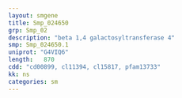 ```yaml
---
layout: smgene
title: Smp_024650
grp: Smp_02
description: "beta 1,4 galactosyltransferase 4"
smp: Smp_024650.1
uniprot: "G4VIQ6"
length:   870
cdd: "cd00899, cl11394, cl15817, pfam13733"
kk: ns
categories: sm
---
```

